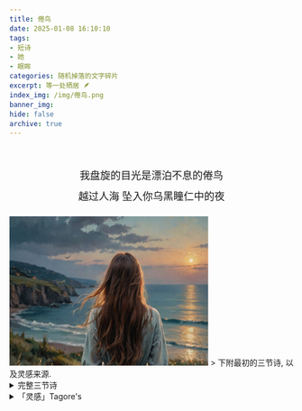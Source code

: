 ```yaml
---
title: 倦鸟
date: 2025-01-08 16:10:10
tags: 
- 短诗
- 她
- 眼眸
categories: 随机掉落的文字碎片
excerpt: 等一处栖居 🪶
index_img: /img/倦鸟.png
banner_img: 
hide: false
archive: true
---
```

<br>
<p style = " 
    font-size: 1.3em;
    text-align: center;
    line-height: 2em;"
>
我盘旋的目光是漂泊不息的倦鸟
<br>
越过人海 坠入你乌黑瞳仁中的夜
</p>

<img src = "/img/倦鸟.png" width ="70%">
> 下附最初的三节诗, 以及灵感来源.


<details>
<summary> 完整三节诗</summary>
<p style = " 
    font-size: 1.3em;
    text-align: center;
    line-height: 2em;"
>
我盘旋的目光是漂泊不息的倦鸟 <br>
越过人海终于落入你乌黑瞳仁中的夜<br>
<br>
你澄澈的眼眸映照着闪烁明灭的晨星<br>
你泛着红晕的脸颊 留着朝霞热切亲吻的印记<br>
<br>
我们的目光还是悄然相遇了<br>
你温和的凝视又让我想起黎明的微光<br>
我漆黑的羽翼微微颤动 随后灼灼燃烧<br>
于是 我的目光载着余烬 再度飞远了<br>
</p>
</details>

<details>
<summary> 「灵感」Tagore's</summary>

<p style = " 
    font-size: 1.3em;
    text-align: center;
    line-height: 2em;"
>
My heart, the bird of the wilderness, <br>
has found its sky in your eyes.<br>

<p style = " 
    font-size: 1em;
    text-align: center;
    color: grey;
    line-height: 2em;"
>(出自泰戈尔的园丁集)
</p>

</p>
</details>